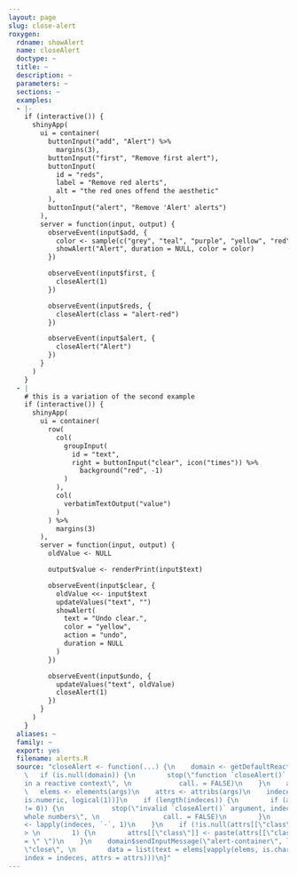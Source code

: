 ```yaml
---
layout: page
slug: close-alert
roxygen:
  rdname: showAlert
  name: closeAlert
  doctype: ~
  title: ~
  description: ~
  parameters: ~
  sections: ~
  examples:
  - |-
    if (interactive()) {
      shinyApp(
        ui = container(
          buttonInput("add", "Alert") %>%
            margins(3),
          buttonInput("first", "Remove first alert"),
          buttonInput(
            id = "reds",
            label = "Remove red alerts",
            alt = "the red ones offend the aesthetic"
          ),
          buttonInput("alert", "Remove 'Alert' alerts")
        ),
        server = function(input, output) {
          observeEvent(input$add, {
            color <- sample(c("grey", "teal", "purple", "yellow", "red"), 1)
            showAlert("Alert", duration = NULL, color = color)
          })

          observeEvent(input$first, {
            closeAlert(1)
          })

          observeEvent(input$reds, {
            closeAlert(class = "alert-red")
          })

          observeEvent(input$alert, {
            closeAlert("Alert")
          })
        }
      )
    }
  - |
    # this is a variation of the second example
    if (interactive()) {
      shinyApp(
        ui = container(
          row(
            col(
              groupInput(
                id = "text",
                right = buttonInput("clear", icon("times")) %>%
                  background("red", -1)
              )
            ),
            col(
              verbatimTextOutput("value")
            )
          ) %>%
            margins(3)
        ),
        server = function(input, output) {
          oldValue <- NULL

          output$value <- renderPrint(input$text)

          observeEvent(input$clear, {
            oldValue <<- input$text
            updateValues("text", "")
            showAlert(
              text = "Undo clear.",
              color = "yellow",
              action = "undo",
              duration = NULL
            )
          })

          observeEvent(input$undo, {
            updateValues("text", oldValue)
            closeAlert(1)
          })
        }
      )
    }
  aliases: ~
  family: ~
  export: yes
  filename: alerts.R
  source: "closeAlert <- function(...) {\n    domain <- getDefaultReactiveDomain()\n
    \   if (is.null(domain)) {\n        stop(\"function `closeAlert()` must be called
    in a reactive context\", \n            call. = FALSE)\n    }\n    args <- dots_list(...)\n
    \   elems <- elements(args)\n    attrs <- attribs(args)\n    indeces <- elems[vapply(elems,
    is.numeric, logical(1))]\n    if (length(indeces)) {\n        if (any(unlist(indeces)%%1
    != 0)) {\n            stop(\"invalid `closeAlert()` argument, indeces must be
    whole numbers\", \n                call. = FALSE)\n        }\n        indeces
    <- lapply(indeces, `-`, 1)\n    }\n    if (!is.null(attrs[[\"class\"]]) && length(attrs[[\"class\"]])
    > \n        1) {\n        attrs[[\"class\"]] <- paste(attrs[[\"class\"]], collapse
    = \" \")\n    }\n    domain$sendInputMessage(\"alert-container\", list(type =
    \"close\", \n        data = list(text = elems[vapply(elems, is.character, \n            logical(1))],
    index = indeces, attrs = attrs)))\n}"
---
```


